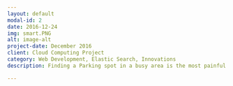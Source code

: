 ```yaml
---
layout: default
modal-id: 2
date: 2016-12-24
img: smart.PNG
alt: image-alt
project-date: December 2016
client: Cloud Computing Project
category: Web Development, Elastic Search, Innovations
description: Finding a Parking spot in a busy area is the most painful thing for any person. An average person spends a lot of time finding a parking spot. To solve this problem we have come up with a basic web application to help people find parking spots near to the location where they want to visit. We use the data given to us by the users and show available parking based on the real-time location data available with us. This application is highly scalable and cloud-based. <a href="https://youtu.be/LOisCaxRSK4">Youtube Link to the Demo</a>. 

---
```

